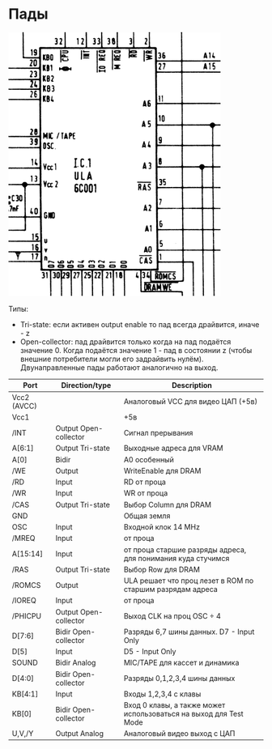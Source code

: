 # Пады

![pinout](/imgstore/pinout.png)

Типы:
- Tri-state: если активен output enable то пад всегда драйвится, иначе - z
- Open-collector: пад драйвится только когда на пад подаётся значение 0. Когда подаётся значение 1 - пад в состоянии z (чтобы внешние потребители могли его задрайвить нулём). Двунаправленные пады работают аналогично на выход.

|Port|Direction/type|Description|
|---|---|---|
|Vcc2 (AVCC) | |Аналоговый VCC для видео ЦАП (+5в)|
|Vcc1 | |+5в |
|/INT |Output Open-collector | Сигнал прерывания|
|A\[6:1\] |Output Tri-state | Выходные адреса для VRAM |
|A\[0\] |Bidir | A0 особенный |
|/WE |Output | WriteEnable для DRAM |
|/RD |Input | RD от проца |
|/WR |Input | WR от проца |
|/CAS |Output Tri-state | Выбор Column для DRAM |
|GND | |Общая земля |
|OSC |Input | Входной клок 14 MHz |
|/MREQ |Input | от проца |
|A\[15:14\] |Input | от проца старшие разряды адреса, для понимания куда стучимся |
|/RAS |Output Tri-state | Выбор Row для DRAM |
|/ROMCS |Output | ULA решает что проц лезет в ROM по старшим разрядам адреса |
|/IOREQ |Input | от проца |
|/PHICPU |Output Open-collector | Выход CLK на проц OSC ÷ 4 |
|D\[7:6\] |Bidir Open-collector| Разряды 6,7 шины данных.  D7 - Input Only|
|D\[5\] |Input | D5 - Input Only|
|SOUND |Bidir Analog | MIC/TAPE для кассет и динамика |
|D\[4:0\] |Bidir Open-collector| Разряды 0,1,2,3,4 шины данных|
|KB\[4:1\] |Input | Входы 1,2,3,4 с клавы |
|KB\[0\] |Bidir Open-collector| Вход 0 клавы, а также может использоваться на выход для Test Mode |
|U,V,/Y|Output Analog| Аналоговый видео выход с ЦАП |
